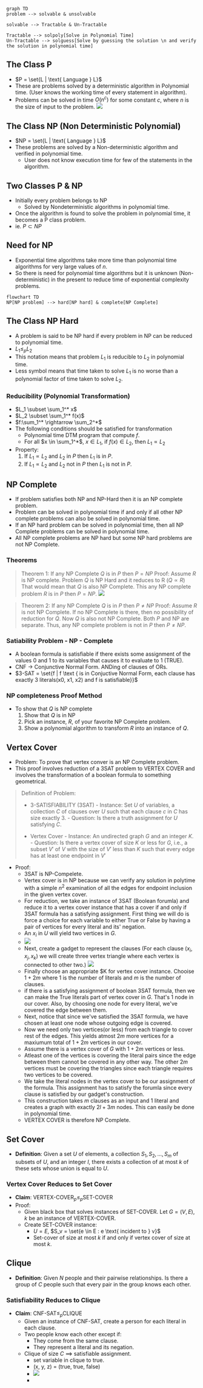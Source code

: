 ```mermaid
graph TD
problem --> solvable & unsolvable

solvable --> Tractable & Un-Tractable 

Tractable --> solpoly[Solve in Polynomial Time]
Un-Tractable --> solguess[Solve by guessing the solution \n and verify the solution in polynomial time]
```

## The Class P

- $P = \set{L | \text{ Language } L}$
- These are problems solved by a deterministic algorithm in Polynomial time. (User knows the working time of every statement in algorithm).
- Problems can be solved in time $O(n^c)$ for some constant $c$, where $n$ is the size of input to the problem.
![](../Images/Pasted%20image%2020230515222302.png)

## The Class NP (Non Deterministic Polynomial)

- $NP = \set{L | \text{ Language } L}$
- These problems are solved by a Non-deterministic algorithm and verified in polynomial time.
	- User does not know execution time for few of the statements in the algorithm.

## Two Classes P & NP

- Initially every problem belongs to NP
	- Solved by Nondeterministic algorithms in polynomial time.
- Once the algorithm is found to solve the problem in polynomial time, it becomes a P class problem.
- ie. $P \subset NP$

## Need for NP

- Exponential time algorithms take more time than polynomial time algorithms for very large values of $n$.
- So there is need for polynomial time algorithms but it is unknown (Non-deterministic) in the present to reduce time of exponential complexity problems.

```mermaid
flowchart TD
NP[NP problem] --> hard[NP hard] & complete[NP Complete]
```


## The Class NP Hard

- A problem is said to be NP hard if every problem in NP can be reduced to polynomial time.
- $L_1 \le_p L_2$
- This notation means that problem $L_1$ is reducible to $L_2$ in polynomial time.
- Less symbol means that time taken to solve $L_1$ is no worse than a polynomial factor of time taken to solve $L_2$.

### Reducibility (Polynomial Transformation)

- $L_1 \subset \sum_1^* x$
- $L_2 \subset \sum_1^* f(x)$
- $f:\sum_1^* \rightarrow \sum_2^*$
- The following conditions should be satisfied for transformation
	- Polynomial time DTM program that compute $f$.
	- For all $x \in \sum_1^*$, $x \in L_1$, if $f(x) \in L_2$, then $L_1 \propto L_2$
- Property:
	1. If $L_1 \propto L_2$ and $L_2$ in $P$ then $L_1$ is in $P$.
	2. If $L_1 \propto L_2$ and $L_2$ not in $P$ then $L_1$ is not in $P$.

## NP Complete

- If problem satisfies both NP and NP-Hard then it is an NP complete problem.
- Problem can be solved in polynomial time if and only if all other NP complete problems can also be solved in polynomial time.
- If an NP hard problem can be solved in polynomial time, then all NP Complete problems can be solved in polynomial time.
- All NP complete problems are NP hard but some NP hard problems are not NP Complete.

### Theorems

>Theorem 1: If any NP Complete $Q$ is in $P$ then $P = NP$
>Proof:
>	Assume $R$ is NP complete.
>	Problem $Q$ is NP Hard and it reduces to R ($Q \propto R$)
>	That would mean that $Q$ is also NP Complete.
>	This any NP complete problem $R$ is in $P$ then $P = NP$.
>	![](../Images/Pasted%20image%2020230515224833.png)

> Theorem 2: If any NP Complete $Q$ is in $P$ then $P \neq NP$
> Proof:
> 	Assume $R$ is not NP Complete.
> 	If no NP Complete is there, then no possibility of reduction for $Q$.
> 	Now $Q$ is also not NP Complete.
> 	Both $P$ and NP are separate.
> 	Thus, any NP complete problem is not in $P$ then $P \neq NP$.

### Satiability Problem - NP - Complete
- A boolean formula is satisfiable if there exists some assignment of the values $0$ and $1$ to its variables that causes it to evaluate to $1$ (TRUE).
- CNF -> Conjunctive Normal Form. ANDing of clauses of ORs.
- $3-SAT = \set{f | f \text { is in Conjuctive Normal Form, each clause has exactly 3 literals(x0, x1, x2) and f is satisfiable}}$
### NP completeness Proof Method
- To show that $Q$ is NP complete
	1. Show that $Q$ is in NP
	2. Pick an instance, $R$, of your favorite NP Complete problem.
	3. Show a polynomial algorithm to transform $R$ into an instance of $Q$.


## Vertex Cover
- Problem: To prove that vertex conver is an NP Complete problem.
- This proof involves reduction of a 3SAT problem to VERTEX COVER and involves the transformation of a boolean formula to something geometrical.

>Definition of Problem:
>- 3-SATISFIABILITY (3SAT)
>		- Instance: Set $U$ of variables, a collection $C$ of clauses over $U$ such that each clause $c$ in $C$ has size exactly $3$.
>		- Question: Is there a truth assignment for $U$ satisfying $C$.
>
> - Vertex Cover
> 		- Instance: An undirected graph $G$ and an integer $K$.
> 		- Question: Is there a vertex cover of size $K$ or less for $G$, i.e., a subset $V'$ of $V$ with the size of $V'$ less than $K$ such that every edge has at least one endpoint in $V'$

- Proof:
	- 3SAT is NP-Compelete.
	- Vertex cover is in NP because we can verify any solution in polytime with a simple $n^2$ examination of all the edges for endpoint inclusion in the given vertex cover.
	- For reduction, we take an instance of 3SAT (Boolean forumla) and reduce it to a vertex cover instance that has a cover if and only if 3SAT formula has a satisfying assignment. First thing we will do is force a choice for each variable to either True or False by having a pair of vertices for every literal and its' negation. 
	- An $x_i$ in $U$ will yield two vertices in $G$.
	- ![](../Images/Pasted%20image%2020230515232947.png)
	- Next, create a gadget to represent the clauses (For each clause ($x_i, x_j, x_k$) we will create three vertex triangle where each vertex is connected to other two.) ![](../Images/Pasted%20image%2020230515233007.png)
	- Finally choose an appropriate $K for vertex cover instance. Chooise $1 + 2m$ where 1 is the number of literals and $m$ is the number of clauses.
	- if there is a satisfying assignment of boolean 3SAT formula, then we can make the True literals part of vertex cover in $G$. That's 1 node in our cover. Also, by choosing one node for every literal, we've covered the edge between them. 
	- Next, notice that since we've satisfied the 3SAT formula, we have chosen at least one node whose outgoing edge is covered. 
	- Now we need only two vertices(or less) from each triangle to cover rest of the edges. This yields atmost $2m$ more vertices for a maxiumum total of $1 + 2m$ vertices in our cover.
	- Assume there is a vertex cover of $G$ with $1 + 2m$ vertices or less. 
	- Atleast one of the vertices is covering the literal pairs since the edge between them cannot be covered in any other way. The other $2m$ vertices must be covering the triangles since each triangle requires two vertices to be covered.
	- We take the literal nodes in the vertex cover to be our assignment of the formula. This assignment has to satisfy the forumla since every clause is satisfied by our gadget's construction. 
	- This construction takes $m$ clauses as an input and 1 literal and creates a graph with exactly $2l + 3m$ nodes. This can easily be done in polynomial time. 
	- VERTEX COVER is therefore NP Complete.

## Set Cover
- **Definition**: Given a set $U$ of elements, a collection $S_1, S_2, ..., S_m$ of subsets of $U$, and an integer $l$, there exists a collection of at most $k$ of these sets whose union is equal to $U$.

### Vertex Cover Reduces to Set Cover
- **Claim**: $\text{VERTEX-COVER}_p \le_p \text{SET-COVER}$
- Proof:
	- Given black box that solves instances of SET-COVER. Let $G = (V, E)$, $k$ be an instance of VERTEX-COVER.
	- Create SET-COVER instance:
		- $U = E$, $S_v = \set{e \in E : e \text{ incident to } v}$
		- Set-cover of size at most $k$ if and only if vertex cover of size at most $k$.

## Clique
- **Definition**: Given $N$ people and their pairwise relationships. Is there a group of $C$ people such that every pair in the group knows each other.

### Satisfiability Reduces to Clique
- **Claim**: $\text{CNF-SAT} \le_p \text{CLIQUE}$
	- Given an instance of CNF-SAT, create a person for each literal in each clause.
	- Two people know each other except if:
		- They come from the same clause.
		- They represent a literal and its negation.
	- Clique of size $C$ ==> satisfiable assignment.
		- set variable in clique to true.
		- (x, y, z) = (true, true, false) 
		- ![](../Images/Pasted%20image%2020230516001841.png)
		- 